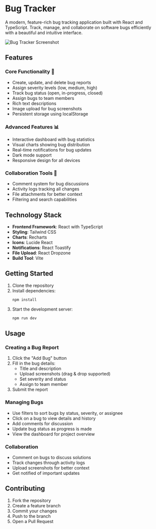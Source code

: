 # Bug Tracker

A modern, feature-rich bug tracking application built with React and TypeScript. Track, manage, and collaborate on software bugs efficiently with a beautiful and intuitive interface.

![Bug Tracker Screenshot](https://images.unsplash.com/photo-1461749280684-dccba630e2f6?auto=format&fit=crop&q=80&w=1000)

## Features

### Core Functionality 🎯
- Create, update, and delete bug reports
- Assign severity levels (low, medium, high)
- Track bug status (open, in-progress, closed)
- Assign bugs to team members
- Rich text descriptions
- Image upload for bug screenshots
- Persistent storage using localStorage

### Advanced Features 📊
- Interactive dashboard with bug statistics
- Visual charts showing bug distribution
- Real-time notifications for bug updates
- Dark mode support
- Responsive design for all devices

### Collaboration Tools 👥
- Comment system for bug discussions
- Activity logs tracking all changes
- File attachments for better context
- Filtering and search capabilities

## Technology Stack

- **Frontend Framework**: React with TypeScript
- **Styling**: Tailwind CSS
- **Charts**: Recharts
- **Icons**: Lucide React
- **Notifications**: React Toastify
- **File Upload**: React Dropzone
- **Build Tool**: Vite

## Getting Started

1. Clone the repository
2. Install dependencies:
   ```bash
   npm install
   ```
3. Start the development server:
   ```bash
   npm run dev
   ```

## Usage

### Creating a Bug Report
1. Click the "Add Bug" button
2. Fill in the bug details:
   - Title and description
   - Upload screenshots (drag & drop supported)
   - Set severity and status
   - Assign to team member
3. Submit the report

### Managing Bugs
- Use filters to sort bugs by status, severity, or assignee
- Click on a bug to view details and history
- Add comments for discussion
- Update bug status as progress is made
- View the dashboard for project overview

### Collaboration
- Comment on bugs to discuss solutions
- Track changes through activity logs
- Upload screenshots for better context
- Get notified of important updates

## Contributing

1. Fork the repository
2. Create a feature branch
3. Commit your changes
4. Push to the branch
5. Open a Pull Request
